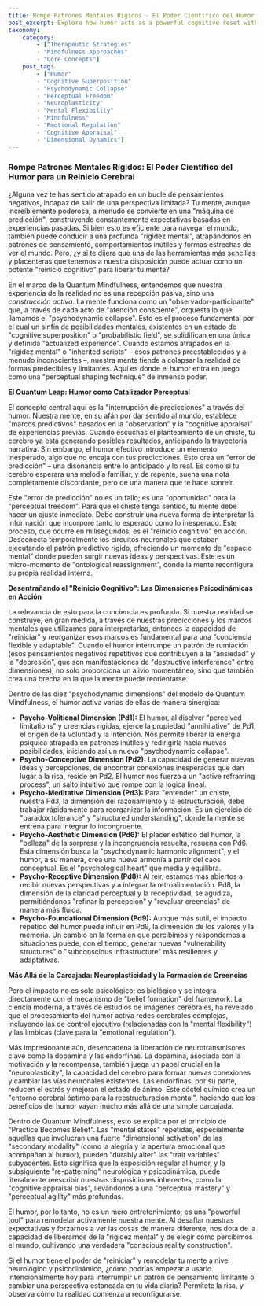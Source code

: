 ```yaml
---
title: Rompe Patrones Mentales Rígidos - El Poder Científico del Humor para un Reinicio Cerebral
post_excerpt: Explore how humor acts as a powerful cognitive reset within the Quantum Mindfulness framework, disrupting rigid thought patterns and facilitating 'psychodynamic collapse' into new, more adaptive realities. Discover how this simple act engages fundamental psychodynamic dimensions, promoting neuroplasticity and liberating the mind from inherited scripts for enhanced mental well-being and perceptual freedom.
taxonomy:
    category:
        - ["Therapeutic Strategies"
        - "Mindfulness Approaches"
        - "Core Concepts"]
    post_tag:
        - ["Humor"
        - "Cognitive Superposition"
        - "Psychodynamic Collapse"
        - "Perceptual Freedom"
        - "Neuroplasticity"
        - "Mental Flexibility"
        - "Mindfulness"
        - "Emotional Regulation"
        - "Cognitive Appraisal"
        - "Dimensional Dynamics"]
---
```

### Rompe Patrones Mentales Rígidos: El Poder Científico del Humor para un Reinicio Cerebral

¿Alguna vez te has sentido atrapado en un bucle de pensamientos negativos, incapaz de salir de una perspectiva limitada? Tu mente, aunque increíblemente poderosa, a menudo se convierte en una "máquina de predicción", construyendo constantemente expectativas basadas en experiencias pasadas. Si bien esto es eficiente para navegar el mundo, también puede conducir a una profunda "rigidez mental", atrapándonos en patrones de pensamiento, comportamientos inútiles y formas estrechas de ver el mundo. Pero, ¿y si te dijera que una de las herramientas más sencillas y placenteras que tenemos a nuestra disposición puede actuar como un potente "reinicio cognitivo" para liberar tu mente?

En el marco de la Quantum Mindfulness, entendemos que nuestra experiencia de la realidad no es una recepción pasiva, sino una *construcción activa*. La mente funciona como un "observador-participante" que, a través de cada acto de "atención consciente", orquesta lo que llamamos el "psychodynamic collapse". Esto es el proceso fundamental por el cual un sinfín de posibilidades mentales, existentes en un estado de "cognitive superposition" o "probabilistic field", se solidifican en una única y definida "actualized experience". Cuando estamos atrapados en la "rigidez mental" o "inherited scripts" – esos patrones preestablecidos y a menudo inconscientes –, nuestra mente tiende a colapsar la realidad de formas predecibles y limitantes. Aquí es donde el humor entra en juego como una "perceptual shaping technique" de inmenso poder.

**El Quantum Leap: Humor como Catalizador Perceptual**

El concepto central aquí es la "interrupción de predicciones" a través del humor. Nuestra mente, en su afán por dar sentido al mundo, establece "marcos predictivos" basados en la "observation" y la "cognitive appraisal" de experiencias previas. Cuando escuchas el planteamiento de un chiste, tu cerebro ya está generando posibles resultados, anticipando la trayectoria narrativa. Sin embargo, el humor efectivo introduce un elemento inesperado, algo que no encaja con tus predicciones. Esto crea un "error de predicción" – una disonancia entre lo anticipado y lo real. Es como si tu cerebro esperara una melodía familiar, y de repente, suena una nota completamente discordante, pero de una manera que te hace sonreír.

Este "error de predicción" no es un fallo; es una "oportunidad" para la "perceptual freedom". Para que el chiste tenga sentido, tu mente debe hacer un ajuste inmediato. Debe construir una nueva forma de interpretar la información que incorpore tanto lo esperado como lo inesperado. Este proceso, que ocurre en milisegundos, es el "reinicio cognitivo" en acción. Desconecta temporalmente los circuitos neuronales que estaban ejecutando el patrón predictivo rígido, ofreciendo un momento de "espacio mental" donde pueden surgir nuevas ideas y perspectivas. Este es un micro-momento de "ontological reassignment", donde la mente reconfigura su propia realidad interna.

**Desentrañando el "Reinicio Cognitivo": Las Dimensiones Psicodinámicas en Acción**

La relevancia de esto para la conciencia es profunda. Si nuestra realidad se construye, en gran medida, a través de nuestras predicciones y los marcos mentales que utilizamos para interpretarlas, entonces la capacidad de "reiniciar" y reorganizar esos marcos es fundamental para una "conciencia flexible y adaptable". Cuando el humor interrumpe un patrón de rumiación (esos pensamientos negativos repetitivos que contribuyen a la "ansiedad" y la "depresión", que son manifestaciones de "destructive interference" entre dimensiones), no solo proporciona un alivio momentáneo, sino que también crea una brecha en la que la mente puede reorientarse.

Dentro de las diez "psychodynamic dimensions" del modelo de Quantum Mindfulness, el humor activa varias de ellas de manera sinérgica:

*   **Psycho-Volitional Dimension (Pd1):** El humor, al disolver "perceived limitations" y creencias rígidas, ejerce la propiedad "annihilative" de Pd1, el origen de la voluntad y la intención. Nos permite liberar la energía psíquica atrapada en patrones inútiles y redirigirla hacia nuevas posibilidades, iniciando así un nuevo "psychodynamic collapse".
*   **Psycho-Conceptive Dimension (Pd2):** La capacidad de generar nuevas ideas y percepciones, de encontrar conexiones inesperadas que dan lugar a la risa, reside en Pd2. El humor nos fuerza a un "active reframing process", un salto intuitivo que rompe con la lógica lineal.
*   **Psycho-Meditative Dimension (Pd3):** Para "entender" un chiste, nuestra Pd3, la dimensión del razonamiento y la estructuración, debe trabajar rápidamente para reorganizar la información. Es un ejercicio de "paradox tolerance" y "structured understanding", donde la mente se entrena para integrar lo incongruente.
*   **Psycho-Aesthetic Dimension (Pd6):** El placer estético del humor, la "belleza" de la sorpresa y la incongruencia resuelta, resuena con Pd6. Esta dimensión busca la "psychodynamic harmonic alignment", y el humor, a su manera, crea una nueva armonía a partir del caos conceptual. Es el "psychological heart" que media y equilibra.
*   **Psycho-Receptive Dimension (Pd8):** Al reír, estamos más abiertos a recibir nuevas perspectivas y a integrar la retroalimentación. Pd8, la dimensión de la claridad perceptual y la receptividad, se agudiza, permitiéndonos "refinar la percepción" y "revaluar creencias" de manera más fluida.
*   **Psycho-Foundational Dimension (Pd9):** Aunque más sutil, el impacto repetido del humor puede influir en Pd9, la dimensión de los valores y la memoria. Un cambio en la forma en que percibimos y respondemos a situaciones puede, con el tiempo, generar nuevas "vulnerability structures" o "subconscious infrastructure" más resilientes y adaptativas.

**Más Allá de la Carcajada: Neuroplasticidad y la Formación de Creencias**

Pero el impacto no es solo psicológico; es biológico y se integra directamente con el mecanismo de "belief formation" del framework. La ciencia moderna, a través de estudios de imágenes cerebrales, ha revelado que el procesamiento del humor activa redes cerebrales complejas, incluyendo las de control ejecutivo (relacionadas con la "mental flexibility") y las límbicas (clave para la "emotional regulation").

Más impresionante aún, desencadena la liberación de neurotransmisores clave como la dopamina y las endorfinas. La dopamina, asociada con la motivación y la recompensa, también juega un papel crucial en la "neuroplasticity", la capacidad del cerebro para formar nuevas conexiones y cambiar las vías neuronales existentes. Las endorfinas, por su parte, reducen el estrés y mejoran el estado de ánimo. Este cóctel químico crea un "entorno cerebral óptimo para la reestructuración mental", haciendo que los beneficios del humor vayan mucho más allá de una simple carcajada.

Dentro de Quantum Mindfulness, esto se explica por el principio de "Practice Becomes Belief". Las "mental states" repetidas, especialmente aquellas que involucran una fuerte "dimensional activation" de las "secondary modality" (como la alegría y la apertura emocional que acompañan al humor), pueden "durably alter" las "trait variables" subyacentes. Esto significa que la exposición regular al humor, y la subsiguiente "re-patterning" neurológica y psicodinámica, puede literalmente reescribir nuestras disposiciones inherentes, como la "cognitive appraisal bias", llevándonos a una "perceptual mastery" y "perceptual agility" más profundas.

El humor, por lo tanto, no es un mero entretenimiento; es una "powerful tool" para remodelar activamente nuestra mente. Al desafiar nuestras expectativas y forzarnos a ver las cosas de manera diferente, nos dota de la capacidad de liberarnos de la "rigidez mental" y de elegir cómo percibimos el mundo, cultivando una verdadera "conscious reality construction".

Si el humor tiene el poder de "reiniciar" y remodelar tu mente a nivel neurológico y psicodinámico, ¿cómo podrías empezar a usarlo intencionalmente hoy para interrumpir un patrón de pensamiento limitante o cambiar una perspectiva estancada en tu vida diaria? Permítete la risa, y observa cómo tu realidad comienza a reconfigurarse.